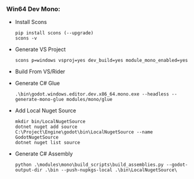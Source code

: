 ### Win64 Dev Mono:

- Install Scons
	```shell
	pip install scons (--upgrade)
	scons -v
	```

- Generate VS Project
	```shell
	scons p=windows vsproj=yes dev_build=yes module_mono_enabled=yes
	```

- Build From VS/Rider

- Generate C# Glue
	```shell
	.\bin\godot.windows.editor.dev.x86_64.mono.exe --headless --generate-mono-glue modules/mono/glue
	```

- Add Local Nuget Source
	```shell
	mkdir bin/LocalNugetSource
	dotnet nuget add source C:\Project\Engine\godot\bin\LocalNugetSource --name GodotNugetSource
	dotnet nuget list source
	```

- Generate C# Assembly
	```shell
	python .\modules\mono\build_scripts\build_assemblies.py --godot-output-dir .\bin --push-nupkgs-local .\bin\LocalNugetSource\
	```
